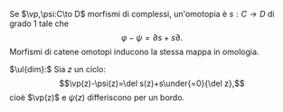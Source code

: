Se $\vp,\psi:C\to D$ morfismi di complessi, un'omotopia è $s:C\to D$ di grado 1 tale che $$\varphi-\psi=\partial s+s\partial.$$Morfismi di catene omotopi inducono la stessa mappa in omologia. 

$\ul{dim}:$ Sia $z$ un ciclo:$$\vp(z)-\psi(z)=\del s(z)+s\under{=0}{\del z},$$cioè $\vp(z)$ e $\psi(z)$ differiscono per un bordo.